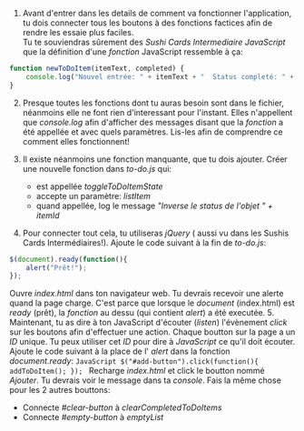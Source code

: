 1. Avant d'entrer dans les details de comment va fonctionner l'application, tu dois connecter tous les boutons à des fonctions factices afin de rendre les essaie plus faciles.  
  Tu te souviendras sûrement des *Sushi Cards Intermediaire JavaScript* que la définition d'une *fonction* JavaScript  ressemble à ça:
  ```JavaScript
  function newToDoItem(itemText, completed) {
      console.log("Nouvel entrée: " + itemText + "  Status completé: " + completed);
  }
  ```

2. Presque toutes les fonctions dont tu auras besoin sont dans le fichier, néanmoins elle ne font rien d'interessant pour l'instant. Elles n'appellent que *console.log* afin d'afficher des  messages disant que la *fonction*  a été appellée et avec quels paramètres. Lis-les afin de comprendre ce comment elles fonctionnent!

3. Il existe néanmoins une fonction manquante, que tu dois ajouter. Créer une nouvelle fonction dans *to-do.js* qui:
    * est appellée *toggleToDoItemState*
    * accepte un paramètre: *listItem*
    * quand appellée, log le message *"Inverse le status de l'objet " + itemId*

4. Pour connecter tout cela, tu utiliseras *jQuery* ( aussi vu dans les Sushis Cards Intermédiaires!). Ajoute le code suivant à la fin de *to-do.js*:
  ```JavaScript
  $(document).ready(function(){
      alert("Prêt!");
  });
  ```
Ouvre *index.html* dans ton navigateur web. Tu devrais recevoir une alerte quand la page charge. C'est parce que lorsque le *document* (index.html) est *ready* (prêt), la *fonction* au dessu (qui contient *alert*) a été executée.
5. Maintenant, tu as dire à ton JavaScript d'écouter (*listen*) l'évènement *click* sur les boutons afin d'effectuer une action. Chaque boutton sur la page a un *ID* unique. Tu peux utiliser cet *ID* pour dire à *JavaScript* ce qu'il doit écouter. Ajoute le code suivant à la place de l' *alert* dans la fonction *document.ready*:
    ```JavaScript
    $("#add-button").click(function(){
        addToDoItem();
    });
    ```
  Recharge *index.html* et click le boutton nommé *Ajouter*. Tu devrais voir le message dans ta *console*.
  Fais la même chose pour les 2 autres bouttons:

  * Connecte *#clear-button* à *clearCompletedToDoItems*
  * Connecte *#empty-button* à *emptyList*
